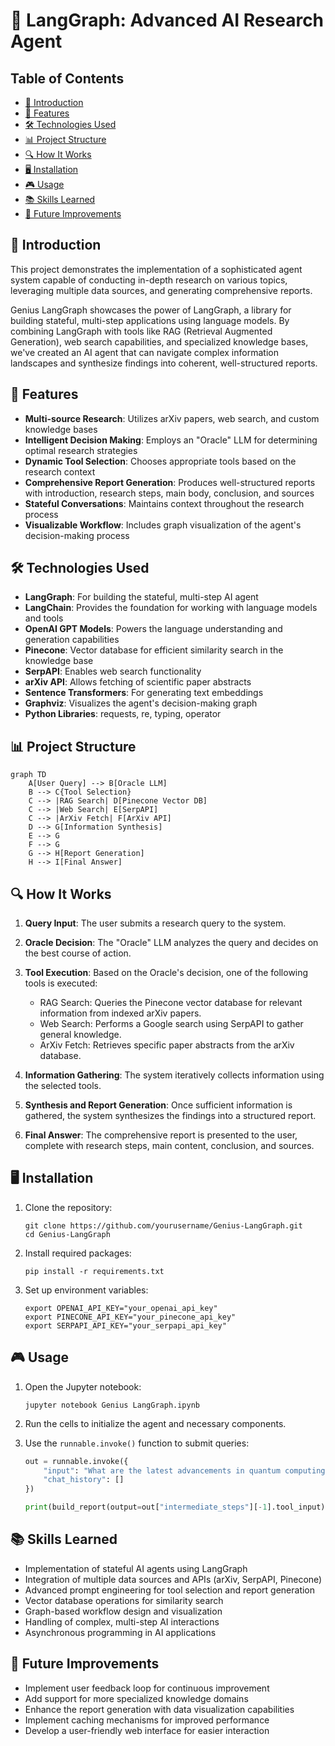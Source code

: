 # 🧠 LangGraph: Advanced AI Research Agent

## Table of Contents
- [🌟 Introduction](#introduction)
- [🚀 Features](#features)
- [🛠️ Technologies Used](#technologies-used)
- [📊 Project Structure](#project-structure)
- [🔍 How It Works](#how-it-works)
- [🖥️ Installation](#installation)
- [🎮 Usage](#usage)
- [📚 Skills Learned](#skills-learned)
- [🔬 Future Improvements](#future-improvements)

## 🌟 Introduction

This project demonstrates the implementation of a sophisticated agent system capable of conducting in-depth research on various topics, leveraging multiple data sources, and generating comprehensive reports.

Genius LangGraph showcases the power of LangGraph, a library for building stateful, multi-step applications using language models. By combining LangGraph with tools like RAG (Retrieval Augmented Generation), web search capabilities, and specialized knowledge bases, we've created an AI agent that can navigate complex information landscapes and synthesize findings into coherent, well-structured reports.

## 🚀 Features

- **Multi-source Research**: Utilizes arXiv papers, web search, and custom knowledge bases
- **Intelligent Decision Making**: Employs an "Oracle" LLM for determining optimal research strategies
- **Dynamic Tool Selection**: Chooses appropriate tools based on the research context
- **Comprehensive Report Generation**: Produces well-structured reports with introduction, research steps, main body, conclusion, and sources
- **Stateful Conversations**: Maintains context throughout the research process
- **Visualizable Workflow**: Includes graph visualization of the agent's decision-making process

## 🛠️ Technologies Used

- **LangGraph**: For building the stateful, multi-step AI agent
- **LangChain**: Provides the foundation for working with language models and tools
- **OpenAI GPT Models**: Powers the language understanding and generation capabilities
- **Pinecone**: Vector database for efficient similarity search in the knowledge base
- **SerpAPI**: Enables web search functionality
- **arXiv API**: Allows fetching of scientific paper abstracts
- **Sentence Transformers**: For generating text embeddings
- **Graphviz**: Visualizes the agent's decision-making graph
- **Python Libraries**: requests, re, typing, operator

## 📊 Project Structure

```mermaid
graph TD
    A[User Query] --> B[Oracle LLM]
    B --> C{Tool Selection}
    C --> |RAG Search| D[Pinecone Vector DB]
    C --> |Web Search| E[SerpAPI]
    C --> |ArXiv Fetch| F[ArXiv API]
    D --> G[Information Synthesis]
    E --> G
    F --> G
    G --> H[Report Generation]
    H --> I[Final Answer]
```

## 🔍 How It Works

1. **Query Input**: The user submits a research query to the system.

2. **Oracle Decision**: The "Oracle" LLM analyzes the query and decides on the best course of action.

3. **Tool Execution**: Based on the Oracle's decision, one of the following tools is executed:
   - RAG Search: Queries the Pinecone vector database for relevant information from indexed arXiv papers.
   - Web Search: Performs a Google search using SerpAPI to gather general knowledge.
   - ArXiv Fetch: Retrieves specific paper abstracts from the arXiv database.

4. **Information Gathering**: The system iteratively collects information using the selected tools.

5. **Synthesis and Report Generation**: Once sufficient information is gathered, the system synthesizes the findings into a structured report.

6. **Final Answer**: The comprehensive report is presented to the user, complete with research steps, main content, conclusion, and sources.

## 🖥️ Installation

1. Clone the repository:
   ```
   git clone https://github.com/yourusername/Genius-LangGraph.git
   cd Genius-LangGraph
   ```

2. Install required packages:
   ```
   pip install -r requirements.txt
   ```

3. Set up environment variables:
   ```
   export OPENAI_API_KEY="your_openai_api_key"
   export PINECONE_API_KEY="your_pinecone_api_key"
   export SERPAPI_API_KEY="your_serpapi_api_key"
   ```

## 🎮 Usage

1. Open the Jupyter notebook:
   ```
   jupyter notebook Genius LangGraph.ipynb
   ```

2. Run the cells to initialize the agent and necessary components.

3. Use the `runnable.invoke()` function to submit queries:
   ```python
   out = runnable.invoke({
       "input": "What are the latest advancements in quantum computing?",
       "chat_history": []
   })
   
   print(build_report(output=out["intermediate_steps"][-1].tool_input))
   ```

## 📚 Skills Learned

- Implementation of stateful AI agents using LangGraph
- Integration of multiple data sources and APIs (arXiv, SerpAPI, Pinecone)
- Advanced prompt engineering for tool selection and report generation
- Vector database operations for similarity search
- Graph-based workflow design and visualization
- Handling of complex, multi-step AI interactions
- Asynchronous programming in AI applications

## 🔬 Future Improvements

- Implement user feedback loop for continuous improvement
- Add support for more specialized knowledge domains
- Enhance the report generation with data visualization capabilities
- Implement caching mechanisms for improved performance
- Develop a user-friendly web interface for easier interaction
